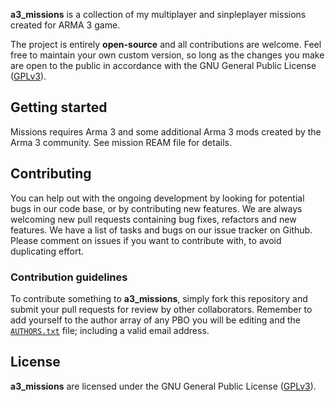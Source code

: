 
**a3_missions** is a collection of my multiplayer and sinpleplayer missions created for ARMA 3 game.

The project is entirely **open-source** and all contributions are welcome. Feel free to maintain your own custom version, so long as the changes you make are open to the public in accordance with the GNU General Public License ([GPLv3](https://github.com/brezerk/a3_missions/blob/master/LICENSE)).

## Getting started

Missions requires Arma 3 and some additional Arma 3 mods created by the Arma 3 community. See mission REAM file for details. 

## Contributing

You can help out with the ongoing development by looking for potential bugs in our code base, or by contributing new features. We are always welcoming new pull requests containing bug fixes, refactors and new features. We have a list of tasks and bugs on our issue tracker on Github. Please comment on issues if you want to contribute with, to avoid duplicating effort.

### Contribution guidelines

To contribute something to **a3_missions**, simply fork this repository and submit your pull requests for review by other collaborators. Remember to add yourself to the author array of any PBO you will be editing and the [`AUTHORS.txt`](https://github.com/brezerk/a3_missions/blob/master/AUTHORS.txt) file; including a valid email address.

## License

**a3_missions** are licensed under the GNU General Public License ([GPLv3](https://github.com/brezerk/a3_missions/blob/master/LICENSE)).

